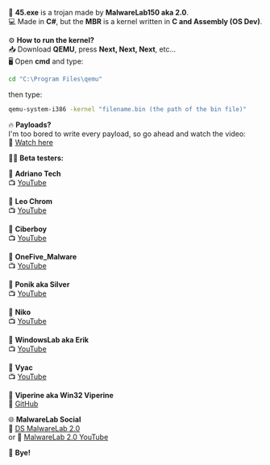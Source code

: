 🔴 **45.exe** is a trojan made by **MalwareLab150 aka 2.0**.  
💻 Made in **C#**, but the **MBR** is a kernel written in **C and Assembly (OS Dev)**.  

⚙️ **How to run the kernel?**  
📥 Download **QEMU**, press **Next, Next, Next**, etc...  
🖥️ Open **cmd** and type:  
```bash
cd "C:\Program Files\qemu"
```
then type:  
```bash
qemu-system-i386 -kernel "filename.bin (the path of the bin file)"
```

🔥 **Payloads?**  
I'm too bored to write every payload, so go ahead and watch the video:  
🎥 [Watch here](https://youtu.be/N1yw4rkb_o0?si=j0sFskmxfsStj4E5)  

👨‍💻 **Beta testers:**  

🔹 **Adriano Tech**  
   📺 [YouTube](https://www.youtube.com/channel/UCYUK8aH_6pRH9NlYH-FBpIA)  

🔹 **Leo Chrom**  
   📺 [YouTube](https://www.youtube.com/channel/UC9wveBeX8_d55HaTfkELt2w)  

🔹 **Ciberboy**  
   📺 [YouTube](https://www.youtube.com/channel/UCugX-tGUeUQoNN_UjpsoIDQ)  

🔹 **OneFive_Malware**  
   📺 [YouTube](https://www.youtube.com/channel/UCQ3R6zoo4MdWpnfg9h2qvug)  

🔹 **Ponik aka Silver**  
   📺 [YouTube](https://www.youtube.com/channel/UCyag58Ji7QnTOpfTQnHCrKg)  

🔹 **Niko**  
   📺 [YouTube](https://www.youtube.com/channel/UCXVSeHV8U9mZBerrKttsvAA)  

🔹 **WindowsLab aka Erik**  
   📺 [YouTube](https://www.youtube.com/@windowslab-k9o)  

🔹 **Vyac**  
   📺 [YouTube](https://www.youtube.com/channel/UCu1Um5BMKcXH1aU2nzctjcQ)  

🔹 **Viperine aka Win32 Viperine**  
   🐍 [GitHub](https://github.com/Viperine-IT?tab=followers)  
   
🌐 **MalwareLab Social**  
🔗 [DS MalwareLab 2.0](https://tinyurl.com/2ar2awjf)  
or 
🔗 [MalwareLab 2.0 YouTube](https://www.youtube.com/@MalWareTesTer4._57/videos)  

👋 **Bye!**
